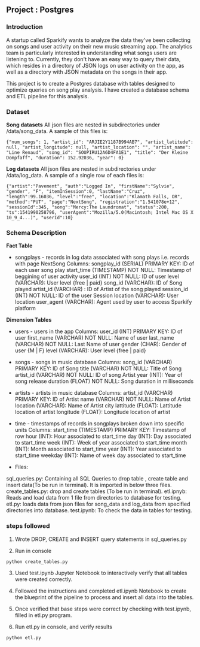 ## Project : Postgres

### Introduction

A startup called Sparkify wants to analyze the data they've been collecting on songs and user activity on their new music streaming app. The analytics team is particularly interested in understanding what songs users are listening to. Currently, they don't have an easy way to query their data, which resides in a directory of JSON logs on user activity on the app, as well as a directory with JSON metadata on the songs in their app.

This project is to create a Postgres database with tables designed to optimize queries on song play analysis. I have created a database schema and ETL pipeline for this analysis. 

### Dataset

**Song datasets**
All json files are nested in subdirectories under /data/song_data. 
A sample of this files is:
```
{"num_songs": 1, "artist_id": "ARJIE2Y1187B994AB7", "artist_latitude": null, "artist_longitude": null, "artist_location": "", "artist_name": "Line Renaud", "song_id": "SOUPIRU12A6D4FA1E1", "title": "Der Kleine Dompfaff", "duration": 152.92036, "year": 0}
```
**Log datasets** 
All json files are nested in subdirectories under /data/log_data. 
A sample of a single row of each files is:
```
{"artist":"Pavement", "auth":"Logged In", "firstName":"Sylvie", "gender", "F", "itemInSession":0, "lastName":"Cruz", "length":99.16036, "level":"free", "location":"Klamath Falls, OR", "method":"PUT", "page":"NextSong", "registration":"1.541078e+12", "sessionId":345, "song":"Mercy:The Laundromat", "status":200, "ts":1541990258796, "userAgent":"Mozilla/5.0(Macintosh; Intel Mac OS X 10_9_4...)", "userId":10}
```
### Schema Description

**Fact Table**

* songplays - records in log data associated with song plays i.e. records with page NextSong
Columns:
songplay_id (SERIAL) PRIMARY KEY: ID of each user song play
start_time (TIMESTAMP) NOT NULL: Timestamp of beggining of user activity
user_id (INT) NOT NULL: ID of user
level (VARCHAR): User level {free | paid}
song_id (VARCHAR): ID of Song played
artist_id (VARCHAR) : ID of Artist of the song played
session_id (INT) NOT NULL: ID of the user Session
location (VARCHAR): User location
user_agent (VARCHAR): Agent used by user to access Sparkify platform

**Dimension Tables**
* users - users in the app
Columns:
user_id (INT) PRIMARY KEY: ID of user
first_name (VARCHAR) NOT NULL: Name of user
last_name (VARCHAR) NOT NULL: Last Name of user
gender (CHAR): Gender of user {M | F}
level (VARCHAR): User level {free | paid}

* songs - songs in music database
Columns:
song_id (VARCHAR) PRIMARY KEY: ID of Song
title (VARCHAR) NOT NULL: Title of Song
artist_id (VARCHAR) NOT NULL: ID of song Artist
year (INT): Year of song release
duration (FLOAT) NOT NULL: Song duration in milliseconds

* artists - artists in music database
Columns:
artist_id (VARCHAR) PRIMARY KEY: ID of Artist
name (VARCHAR) NOT NULL: Name of Artist
location (VARCHAR): Name of Artist city
lattitude (FLOAT): Lattitude location of artist
longitude (FLOAT): Longitude location of artist

* time - timestamps of records in songplays broken down into specific units
Columns:
start_time (TIMESTAMP) PRIMARY KEY: Timestamp of row
hour (INT): Hour associated to start_time
day (INT): Day associated to start_time
week (INT): Week of year associated to start_time
month (INT): Month associated to start_time
year (INT): Year associated to start_time
weekday (INT): Name of week day associated to start_time

* Files:

sql_queries.py: Containing all SQL Queries to drop table , create table and insert data(To be run in terminal). It is imported in below three files.
create_tables.py: drop and create tables (To be run in terminal).
etl.ipnyb: Reads and load data from 1 file from directories to database for testing.
etl.py: loads data from json files for song_data and log_data from specified directories into database.
test.ipynb: To check the data in tables for testing.


### steps followed

1) Wrote DROP, CREATE and INSERT query statements in sql_queries.py

2) Run in console

`python create_tables.py`

3) Used test.ipynb Jupyter Notebook to interactively verify that all tables were created correctly.

4) Followed the instructions and completed etl.ipynb Notebook to create the blueprint of the pipeline to process and insert all data into the tables.

5) Once verified that base steps were correct by checking with test.ipynb, filled in etl.py program.

6) Run etl.py in console, and verify results 

`python etl.py`






